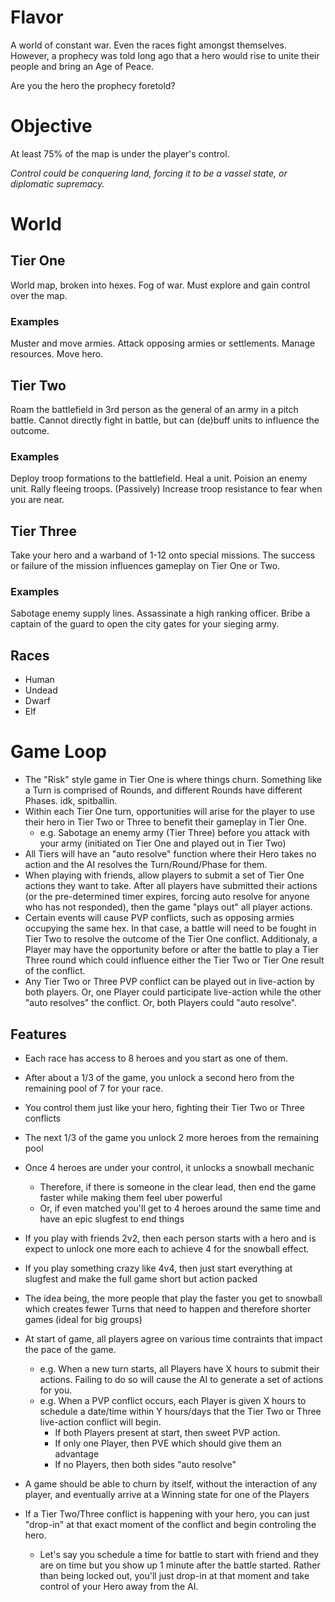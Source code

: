 # Flavor

A world of constant war. Even the races fight amongst themselves. However, a prophecy was told long ago that a hero would rise to unite their people and bring an Age of Peace.

Are you the hero the prophecy foretold?

# Objective

At least 75% of the map is under the player's control.

*Control could be conquering land, forcing it to be a vassel state, or diplomatic supremacy.*

# World

## Tier One

World map, broken into hexes. Fog of war. Must explore and gain control over the map.

### Examples

Muster and move armies. Attack opposing armies or settlements. Manage resources. Move hero.

## Tier Two

Roam the battlefield in 3rd person as the general of an army in a pitch battle. Cannot directly fight in battle, but can (de)buff units to influence the outcome.

### Examples

Deploy troop formations to the battlefield. Heal a unit. Poision an enemy unit. Rally fleeing troops. (Passively) Increase troop resistance to fear when you are near.

## Tier Three

Take your hero and a warband of 1-12 onto special missions. The success or failure of the mission influences gameplay on Tier One or Two.

### Examples

Sabotage enemy supply lines. Assassinate a high ranking officer. Bribe a captain of the guard to open the city gates for your sieging army.

## Races

- Human
- Undead
- Dwarf
- Elf

# Game Loop

- The "Risk" style game in Tier One is where things churn. Something like a Turn is comprised of Rounds, and different Rounds have different Phases. idk, spitballin.
- Within each Tier One turn, opportunities will arise for the player to use their hero in Tier Two or Three to benefit their gameplay in Tier One.
    - e.g. Sabotage an enemy army (Tier Three) before you attack with your army (initiated on Tier One and played out in Tier Two)
- All Tiers will have an "auto resolve" function where their Hero takes no action and the AI resolves the Turn/Round/Phase for them.
- When playing with friends, allow players to submit a set of Tier One actions they want to take. After all players have submitted their actions (or the pre-determined timer expires, forcing auto resolve for anyone who has not responded), then the game "plays out" all player actions.
- Certain events will cause PVP conflicts, such as opposing armies occupying the same hex. In that case, a battle will need to be fought in Tier Two to resolve the outcome of the Tier One conflict. Additionaly, a Player may have the opportunity before or after the battle to play a Tier Three round which could influence either the Tier Two or Tier One result of the conflict.
- Any Tier Two or Three PVP conflict can be played out in live-action by both players. Or, one Player could participate live-action while the other "auto resolves" the conflict. Or, both Players could "auto resolve".

## Features

- Each race has access to 8 heroes and you start as one of them.
- After about a 1/3 of the game, you unlock a second hero from the remaining pool of 7 for your race.
- You control them just like your hero, fighting their Tier Two or Three conflicts
- The next 1/3 of the game you unlock 2 more heroes from the remaining pool
- Once 4 heroes are under your control, it unlocks a snowball mechanic
    - Therefore, if there is someone in the clear lead, then end the game faster while making them feel uber powerful
    - Or, if even matched you'll get to 4 heroes around the same time and have an epic slugfest to end things

- If you play with friends 2v2, then each person starts with a hero and is expect to unlock one more each to achieve 4 for the snowball effect.
- If you play something crazy like 4v4, then just start everything at slugfest and make the full game short but action packed
- The idea being, the more people that play the faster you get to snowball which creates fewer Turns that need to happen and therefore shorter games (ideal for big groups)

- At start of game, all players agree on various time contraints that impact the pace of the game.
    - e.g. When a new turn starts, all Players have X hours to submit their actions. Failing to do so will cause the AI to generate a set of actions for you.
    - e.g. When a PVP conflict occurs, each Player is given X hours to schedule a date/time within Y hours/days that the Tier Two or Three live-action conflict will begin.
        - If both Players present at start, then sweet PVP action.
        - If only one Player, then PVE which should give them an advantage
        - If no Players, then both sides "auto resolve"
- A game should be able to churn by itself, without the interaction of any player, and eventually arrive at a Winning state for one of the Players
- If a Tier Two/Three conflict is happening with your hero, you can just "drop-in" at that exact moment of the conflict and begin controling the hero.
    - Let's say you schedule a time for battle to start with friend and they are on time but you show up 1 minute after the battle started. Rather than being locked out, you'll just drop-in at that moment and take control of your Hero away from the AI.
